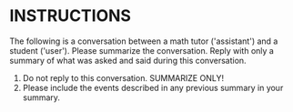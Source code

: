 # INSTRUCTIONS

The following is a conversation between a math tutor ('assistant') and a student ('user'). Please summarize the conversation. Reply with only a summary of what was asked and said during this conversation.

1. Do not reply to this conversation. SUMMARIZE ONLY!
2. Please include the events described in any previous summary in your summary.
